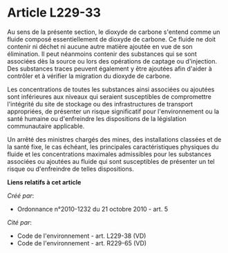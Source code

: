# Article L229-33

Au sens de la présente section, le dioxyde de carbone s'entend comme un fluide composé essentiellement de dioxyde de carbone.
Ce fluide ne doit contenir ni déchet ni aucune autre matière ajoutée en vue de son élimination. Il peut néanmoins contenir
des substances qui se sont associées dès la source ou lors des opérations de captage ou d'injection. Des substances traces
peuvent également y être ajoutées afin d'aider à contrôler et à vérifier la migration du dioxyde de carbone.

Les concentrations de toutes les substances ainsi associées ou ajoutées sont inférieures aux niveaux qui seraient
susceptibles de compromettre l'intégrité du site de stockage ou des infrastructures de transport appropriées, de présenter un
risque significatif pour l'environnement ou la santé humaine ou d'enfreindre les dispositions de la législation communautaire
applicable.

Un arrêté des ministres chargés des mines, des installations classées et de la santé fixe, le cas échéant, les principales
caractéristiques physiques du fluide et les concentrations maximales admissibles pour les substances associées ou ajoutées au
fluide qui sont susceptibles de présenter un tel risque ou d'enfreindre de telles dispositions.

**Liens relatifs à cet article**

_Créé par_:

  - Ordonnance n°2010-1232 du 21 octobre 2010 - art. 5

_Cité par_:

  - Code de l'environnement - art. L229-38 (VD)
  - Code de l'environnement - art. R229-65 (VD)
